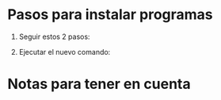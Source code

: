 # Pasos para instalar programas
1. Seguir estos 2 pasos: 

2. Ejecutar el nuevo comando:


# Notas para tener en cuenta
